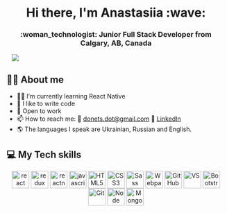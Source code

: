 <div id="header" align="center">
<h1>Hi there, I'm Anastasiia :wave:</h1>
<h3>:woman_technologist: Junior Full Stack Developer from Calgary, AB, Canada</h3>
</div>

<div id="socials" align="center" style="width: 40px">
<a href='https://www.linkedin.com/in/anastasiia-donets/'>
  <img src="https://img.shields.io/badge/LinkedIn-blue?style=for-the-badgelogo=linkedinlogoColor=white"/>
  </a>
  </div>

## :woman_juggling: About me

- :man_student: I’m currently learning React Native
- :muscle: I like to write code
- :office: Open to work
- :mailbox: How to reach me: :e-mail: donets.dot@gmail.com :link: [LinkedIn](https://www.linkedin.com/in/anastasiia-donets/)
- :earth_americas: The languages I speak are Ukrainian, Russian and English.

## :computer: My Tech skills

<div align="center">
<img align="center" alt="react" width="40px" src="https://user-images.githubusercontent.com/101519540/221417048-659a47d4-3044-4477-9464-2722a94703d5.svg" />

<img align="center" alt="redux" width="40px" src="https://user-images.githubusercontent.com/101519540/221417442-ef2c8617-d998-4a5b-b6c2-a71365976804.png" />

<img align="center" alt="reactnative" width="40px" src="https://user-images.githubusercontent.com/101519540/221418897-db214cc9-aaac-49ea-a952-1f44c87ad310.png" />

<img align="center" alt="javascript" width="40px" src="https://cdn.jsdelivr.net/gh/devicons/devicon/icons/javascript/javascript-original.svg" />

<img align="center" alt="HTML5" width="40px" src="https://user-images.githubusercontent.com/101519540/221417151-56b9b67e-6ba8-41ca-90a1-41e0c2d6b012.svg" />

<img align="center" alt="CSS3" width="40px" src="https://user-images.githubusercontent.com/101519540/221417181-34d62009-66c4-4a2e-8983-c269d5459e90.svg" />

<img align="center" alt="Sass" width="40px" src="https://user-images.githubusercontent.com/101519540/221417191-cd486e32-fb26-4297-8644-5079b8e14f8a.svg" />

<img align="center" alt="Webpack" width="40px" src="https://user-images.githubusercontent.com/101519540/221418933-96c9b9bf-dae7-4015-93a2-e77cc8a9bc2f.png" />

<img align="center" alt="GitHub" width="40px" src="https://user-images.githubusercontent.com/101519540/221417220-387731ad-8668-4c79-ac4f-e5740610d283.svg" />

<img align="center" alt="VS" width="40px" src="https://user-images.githubusercontent.com/101519540/221417413-9fe2aeca-2866-4642-87a0-4ccdcd351dac.png" />

<img align="center" alt="Bootstrap" width="40px" src="https://cdn.jsdelivr.net/gh/devicons/devicon/icons/bootstrap/bootstrap-original.svg" />

<img align="center" alt="Git" width="40px" src="https://cdn.jsdelivr.net/gh/devicons/devicon/icons/git/git-plain-wordmark.svg" />

<img align="center" alt="Node" width="40px" src="https://cdn.jsdelivr.net/gh/devicons/devicon/icons/nodejs/nodejs-plain-wordmark.svg" />

<img align="center" alt="MongoDB" width="40px" src="https://cdn.jsdelivr.net/gh/devicons/devicon/icons/mongodb/mongodb-original.svg"  />

</div>
